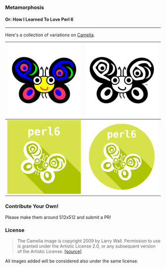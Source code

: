 ### Metamorphosis
#### Or: How I Learned To Love Perl 6

___
Here's a collection of variations on [Camelia](https://raw.githubusercontent.com/perl6/mu/master/misc/camelia.txt).

|![Orig-Camelia](https://raw.githubusercontent.com/MadcapJake/metamorphosis/master/images/Orig-Camelia.png)|![orig-Camelia-mono](https://raw.githubusercontent.com/MadcapJake/metamorphosis/master/images/orig-Camelia-mono.png)|
|:------------:|:------------:|
|![perl6-logo-shadow](https://raw.githubusercontent.com/MadcapJake/metamorphosis/master/images/perl6-logo-shadow.png)|![perl6-logo-shadow-circle](https://raw.githubusercontent.com/MadcapJake/metamorphosis/master/images/perl6-logo-shadow-circle.png)|

### Contribute Your Own!

Please make them around 512x512 and submit a PR!

### License

> The Camelia image is copyright 2009 by Larry Wall.  Permission to use
is granted under the Artistic License 2.0, or any subsequent version
of the Artistic License. [[source]](https://raw.githubusercontent.com/perl6/mu/master/misc/camelia.txt)

All images added will be considered also under the same license.
